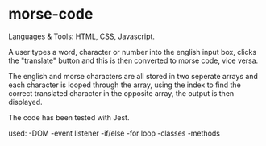 # morse-code

Languages & Tools: HTML, CSS, Javascript.

A user types a word, character or number into the english input box, clicks the "translate" button and this is then converted to morse code, vice versa.

The english and morse characters are all stored in two seperate arrays and each character is looped through the array, using the index to find the correct translated character in the opposite array, the output is then displayed.

The code has been tested with Jest.

used:
-DOM
-event listener
-if/else
-for loop
-classes
-methods